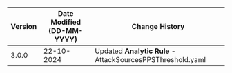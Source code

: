 | **Version** | **Date Modified (DD-MM-YYYY)** | **Change History**                                                 |
|-------------|--------------------------------|--------------------------------------------------------------------|
| 3.0.0       | 22-10-2024                     |    Updated **Analytic Rule** - AttackSourcesPPSThreshold.yaml     |